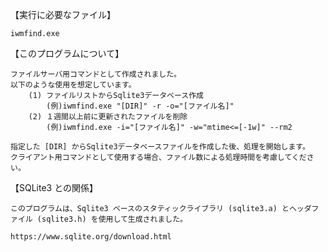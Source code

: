 【実行に必要なファイル】

	iwmfind.exe

【このプログラムについて】

	ファイルサーバ用コマンドとして作成されました。
	以下のような使用を想定しています。
		(1) ファイルリストからSqlite3データベース作成
			(例)iwmfind.exe "[DIR]" -r -o="[ファイル名]"
		(2) １週間以上前に更新されたファイルを削除
			(例)iwmfind.exe -i="[ファイル名]" -w="mtime<=[-1w]" --rm2
	
	指定した [DIR] からSqlite3データベースファイルを作成した後、処理を開始します。
	クライアント用コマンドとして使用する場合、ファイル数による処理時間を考慮してください。

【SQLite3 との関係】

	このプログラムは、Sqlite3 ベースのスタティックライブラリ (sqlite3.a) とヘッダファイル (sqlite3.h) を使用して生成されました。

	https://www.sqlite.org/download.html